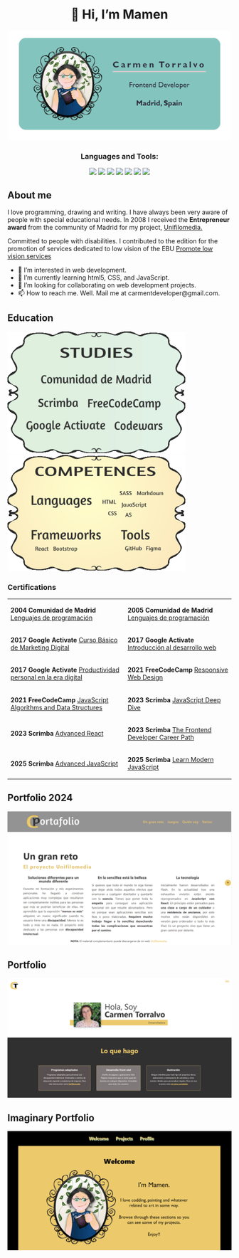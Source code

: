
<h1 align="center">👋 Hi, I’m Mamen</h1>
<p align="center"><img src="BUSINESS-CARD.PNG"></p>

<h3 align="center">Languages and Tools:</h3>
<p align="center"><img src="https://img.shields.io/badge/JavaScript-8A2BE2">
<img src="https://img.shields.io/badge/HTML5-green">
<img src="https://img.shields.io/badge/CSS3-blue">
<img src="https://img.shields.io/badge/Bootstrap-red">
<img src="https://img.shields.io/badge/React-darkblue">
<img src="https://img.shields.io/badge/Figma-orange">
<img src="https://img.shields.io/badge/Saas-pink"></p>

## About me 
<p>I love programming, drawing and writing. I have always been very aware of people with special educational needs. In 2008 I received the <strong>Entrepreneur award</strong> from the community of Madrid for my project, <a href="https://www.unifilomedia.net" target="_blank">Unifilomedia.</a></p>
<p>Committed to people with disabilities. I contributed to the edition for the promotion of services dedicated to low vision of the EBU <a href="https://www.youtube.com/watch?v=NgXyK9dwrkc!" target="_blank">Promote low vision services</a></p>

<ul>
  <li> 👀 I’m interested in web development.</li>
  <li> 🌱 I’m currently learning html5, CSS, and JavaScript.</li>
  <li> 💞️ I’m looking for collaborating on web development projects.</li>
  <li> 📫 How to reach me. Well. Mail me at carmentdeveloper@gmail.com.</li>
 </ul>


<!---
Amapola-Negra/Amapola-Negra is a ✨ special ✨ repository because its `README.md` (this file) appears on your GitHub profile.
You can click the Preview link to take a look at your changes.
--->
## Education
<p float="left">
<img src="ESTUDIOS.png" width="400px">
<span>&nbsp;&nbsp;&nbsp;&nbsp;&nbsp;&nbsp;&nbsp;&nbsp;&nbsp;</span>
<img src="COMPETENCIAS.png" width="400px"> 
</p>


### Certifications
|               |               |
| ------------- | ------------- |
|<p><strong>2004 Comunidad de Madrid</strong>  <a href="Certifications/LENGUAJE-PROGRAMACIÓN-2004.pdf" target="_blank">Lenguajes de programación</a></p>|<p><strong>2005 Comunidad de Madrid </strong><a href="Certifications/LENGUAJES-PROGRAMACIÓN-2005.pdf">Lenguajes de programación</a></p>|
|<p><strong>2017 Google Activate</strong> <a href="Certifications/DIPLOMA MÁRKETING DIGITAL.pdf" target="_blank">Curso Básico de Marketing Digital</a></p>|<p><strong>2017 Google Activate</strong> <a href="Certifications/Curso de Introducción al Desarrollo Web_ HTML y CSS (1_2).pdf" target="_blank">Introducción al desarrollo web</a></p>|
|<p><strong>2017 Google Activate</strong> <a href="Certifications/Curso de Productividad Personal en la Era Digital - certificado.pdf">Productividad personal en la era digital</a></p>|<p><strong>2021 FreeCodeCamp</strong> <a href="https://www.freecodecamp.org/certification/fcc6967a336-8a89-485b-b015-6105aa2dbfb7/responsive-web-design" target="_blank" text-align="center">Responsive Web Design</a></p>|
|<p><strong>2021 FreeCodeCamp</strong> <a href="https://www.freecodecamp.org/certification/fcc6967a336-8a89-485b-b015-6105aa2dbfb7/javascript-algorithms-and-data-structures">JavaScript Algorithms and Data Structures</a></p>|<p><strong>2023 Scrimba</strong> <a href="https://scrimba.com/certificate/u4P49NAY/gjavascript" target="_blank">JavaScript Deep Dive</a></p>|
|<p><strong>2023 Scrimba</strong> <a href="https://scrimba.com/certificate/u4P49NAY/greact" target="_blank">Advanced React</a></p>|<p><strong>2023 Scrimba</strong> <a href="https://scrimba.com/certificate/u4P49NAY/gfrontend" target="_blank">The Frontend Developer Career Path</a></p>|
|<p><strong>2025 Scrimba</strong> <a href="Certifications/Advanced JavaScript.pdf" target="_blank">Advanced JavaScript</a></p>|<p><strong>2025 Scrimba</strong> <a href="Certifications/Learn Modern JavaScript.pdf" target="_blank">Learn Modern JavaScript</a></p>|

## Portfolio 2024
<p align="center"><a href="https://nuevo-portafolio.netlify.app/"><img src="NUEVO-PORTFOLIO.PNG"></a></p>

## Portfolio
<p align="center"><a href="https://amapola-negra.github.io/MamenPortafolio-repo/#home"><img src="MAMEN-PORTFOLIO.PNG"></a></p>

## Imaginary Portfolio
<p align="center"><a href="https://amapola-negra.github.io/Portfolio/#profile"><img src="PARA-PORTFOLIO.PNG"></a></p>




